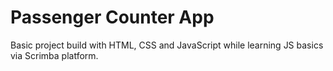 # Passenger Counter App

Basic project build with HTML, CSS and JavaScript while learning JS basics via Scrimba platform.
